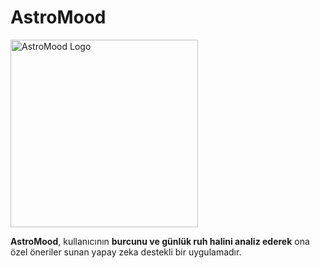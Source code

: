 # AstroMood

<img src="images/Ekran%20Resmi%202025-03-02%2011.56.57.png" alt="AstroMood Logo" width="300"/>

**AstroMood**, kullanıcının **burcunu ve günlük ruh halini analiz ederek** ona özel öneriler sunan yapay zeka destekli bir uygulamadır.  
